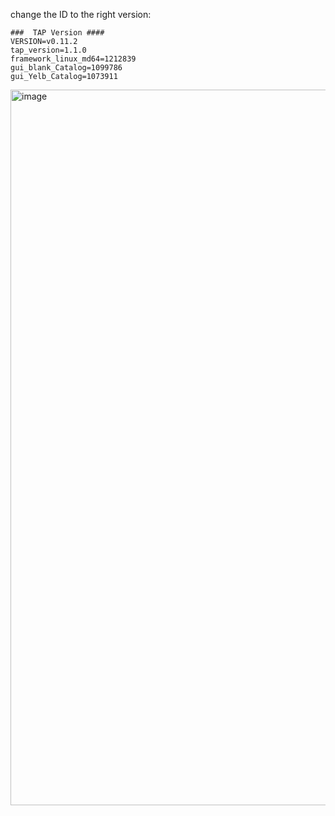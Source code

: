 change the ID to the right version:

```
###  TAP Version ####
VERSION=v0.11.2
tap_version=1.1.0
framework_linux_md64=1212839
gui_blank_Catalog=1099786
gui_Yelb_Catalog=1073911
```

<img width="1145" alt="image" src="https://user-images.githubusercontent.com/22165556/173010531-43e8a3f4-f9e8-440b-9682-8dfec5f3983d.png">
